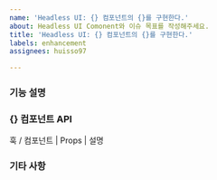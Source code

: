 ```yaml
---
name: 'Headless UI: {} 컴포넌트의 {}를 구현한다.'
about: Headless UI Comonent와 이슈 목표를 작성해주세요.
title: 'Headless UI: {} 컴포넌트의 {}를 구현한다.'
labels: enhancement
assignees: huisso97

---
```


### 기능 설명

### {} 컴포넌트 API
훅 / 컴포넌트 | Props	| 설명

### 기타 사항
